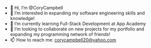 - 👋 Hi, I’m @CoryCampbell
- 👀 I’m interested in expanding my software engineering skills and knowledge!
- 🌱 I’m currently learning Full-Stack Development at App Academy
- 💞️ I’m looking to collaborate on new projects for my portfolio and expanding my programming network of friends!
- 📫 How to reach me: corycampbell20@yahoo.com

<!---
CoryCampbell/CoryCampbell is a ✨ special ✨ repository because its `README.md` (this file) appears on your GitHub profile.
You can click the Preview link to take a look at your changes.
--->
